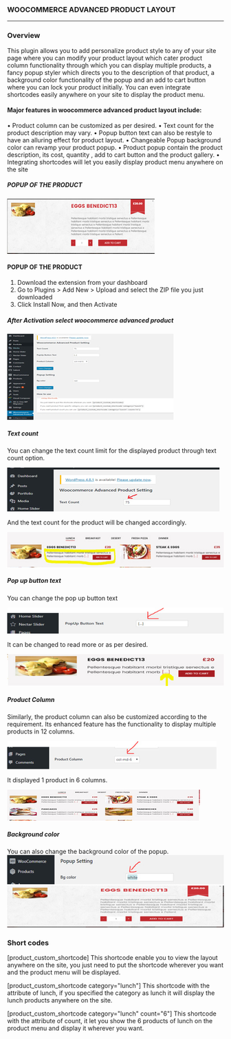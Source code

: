 ### WOOCOMMERCE ADVANCED PRODUCT LAYOUT
---------------------

### Overview
This plugin allows you to add personalize product style to any of your site page where you can modify your product layout which cater product column functionality through which you can display multiple products, a fancy popup styler which directs you to the description of that product, a background color functionality of the popup and an add to cart button where you can lock your product initially. You can even integrate shortcodes easily anywhere on your site to display the product menu.


#### Major features in woocommerce advanced product layout include:

•	Product column can be customized as per desired.
•	Text count for the product description may vary.
•	Popup button text can also be restyle to have an alluring effect for product layout.
•	Changeable Popup background color can revamp your product popup.
•	Product popup contain the product description, its cost, quantity , add to cart button and the product gallery.
•	Integrating shortcodes will let you easily display product menu anywhere on the site



##### POPUP OF THE PRODUCT
![screenshot](/screenshots/01.jpg)

#### POPUP OF THE PRODUCT
1.	Download the extension from your dashboard
2.	Go to Plugins > Add New > Upload and select the ZIP file you just downloaded
3.	Click Install Now, and then Activate

##### After Activation select woocommerce advanced product
![screenshot](/screenshots/02.jpg)

##### Text count
You can change the text count limit for the displayed product through text count option.

![screenshot](/screenshots/03.jpg)

And the text count for the product will be changed accordingly.

![screenshot](/screenshots/04.jpg)

 ##### Pop up button text
You can change the pop up button text

![screenshot](/screenshots/05.jpg)

It can be changed to read more or as per desired.

![screenshot](/screenshots/06.jpg)

##### Product Column

Similarly, the product column can also be customized according to the requirement. Its enhanced feature has the functionality to display multiple products in 12 columns.

![screenshot](/screenshots/07.jpg)

It displayed 1 product in 6 columns.

![screenshot](/screenshots/08.jpg)

##### Background color
You can also change the background color of the popup.
![screenshot](/screenshots/09.jpg)
<br>
![screenshot](/screenshots/10.jpg)

### Short codes

[product_custom_shortcode]
This shortcode enable you to view the layout anywhere on the site, you just need to put the shortcode wherever you want and the product menu will be displayed.

[product_custom_shortcode category="lunch"]
This shortcode with the attribute of lunch, if you specified the category as lunch it will display the lunch products anywhere on the site.

[product_custom_shortcode category="lunch" count="6"]
This shortcode with the attribute of count, it let you show the 6 products of lunch on the product menu and display it wherever you want.
